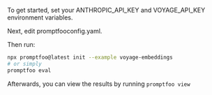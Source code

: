 To get started, set your ANTHROPIC_API_KEY and VOYAGE_API_KEY environment variables.

Next, edit promptfooconfig.yaml.

Then run:

```bash
npx promptfoo@latest init --example voyage-embeddings
# or simply
promptfoo eval
```

Afterwards, you can view the results by running `promptfoo view`
